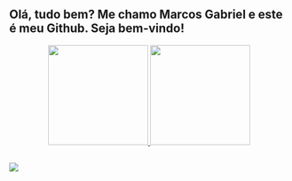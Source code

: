 <!--
**Gevigier/Gevigier** is a ✨ _special_ ✨ repository because its `README.md` (this file) appears on your GitHub profile.

Here are some ideas to get you started:

- 🔭 I’m currently working on ...
- 🌱 I’m currently learning ...
- 👯 I’m looking to collaborate on ...
- 🤔 I’m looking for help with ...
- 💬 Ask me about ...
- 📫 How to reach me: ...
- 😄 Pronouns: ...
- ⚡ Fun fact: ...
-->

## Olá, tudo bem? Me chamo Marcos Gabriel e este é meu Github. Seja bem-vindo!

<div align="center" white-space="nowrap">
  <a href="https://github.com/Gevigier">
  <img height="180em" src="https://github-readme-stats.vercel.app/api?username=Gevigier&show_icons=true&theme=dracula&include_all_commits=true&count_private=true"/>
  <img height="180em" src="https://github-readme-stats.vercel.app/api/top-langs/?username=Gevigier&layout=compact&langs_count=7&theme=dracula"/>
</div>
   
##
  
<div> 
  <a href="https://www.linkedin.com/in/marcos-gabriel-gevigier/" target="_blank"><img src="https://img.shields.io/badge/-LinkedIn-%230077B5?style=for-the-badge&logo=linkedin&logoColor=white" target="_blank"></a> 
</div>
